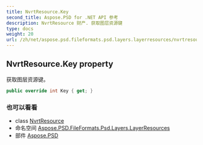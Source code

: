 ```yaml
---
title: NvrtResource.Key
second_title: Aspose.PSD for .NET API 参考
description: NvrtResource 财产. 获取图层资源键
type: docs
weight: 20
url: /zh/net/aspose.psd.fileformats.psd.layers.layerresources/nvrtresource/key/
---
```

## NvrtResource.Key property

获取图层资源键。

```csharp
public override int Key { get; }
```

### 也可以看看

* class [NvrtResource](../)
* 命名空间 [Aspose.PSD.FileFormats.Psd.Layers.LayerResources](../../nvrtresource/)
* 部件 [Aspose.PSD](../../../)


